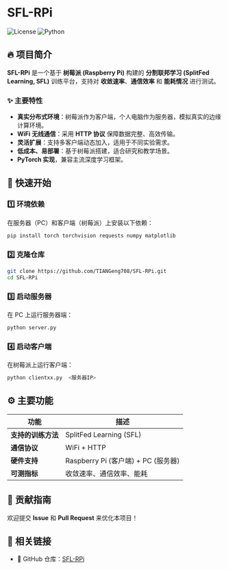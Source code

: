 # SFL-RPi

![License](https://img.shields.io/github/license/TIANGeng708/SFL-RPi) ![Python](https://img.shields.io/badge/python-3.7%2B-blue)

## 🔥 项目简介
**SFL-RPi** 是一个基于 **树莓派 (Raspberry Pi)** 构建的 **分割联邦学习 (SplitFed Learning, SFL)** 训练平台，支持对 **收敛速率**、**通信效率** 和 **能耗情况** 进行测试。

### ✨ 主要特性
- **真实分布式环境**：树莓派作为客户端，个人电脑作为服务器，模拟真实的边缘计算环境。
- **WiFi 无线通信**：采用 **HTTP 协议** 保障数据完整、高效传输。
- **灵活扩展**：支持多客户端动态加入，适用于不同实验需求。
- **低成本、易部署**：基于树莓派搭建，适合研究和教学场景。
- **PyTorch 实现**，兼容主流深度学习框架。

## 🚀 快速开始
### 1️⃣ 环境依赖
在服务器（PC）和客户端（树莓派）上安装以下依赖：
```bash
pip install torch torchvision requests numpy matplotlib
```

### 2️⃣ 克隆仓库
```bash
git clone https://github.com/TIANGeng708/SFL-RPi.git
cd SFL-RPi
```

### 3️⃣ 启动服务器
在 PC 上运行服务器端：
```bash
python server.py
```

### 4️⃣ 启动客户端
在树莓派上运行客户端：
```bash
python clientxx.py  <服务器IP>
```

## ⚙️ 主要功能
| 功能 | 描述 |
|------|------|
| **支持的训练方法** | SplitFed Learning (SFL) |
| **通信协议** | WiFi + HTTP |
| **硬件支持** | Raspberry Pi (客户端) + PC (服务器) |
| **可测指标** | 收敛速率、通信效率、能耗 |

## 📌 贡献指南
欢迎提交 **Issue** 和 **Pull Request** 来优化本项目！

## 📎 相关链接
- 🔗 GitHub 仓库：[SFL-RPi](https://github.com/TIANGeng708/SFL-RPi)

